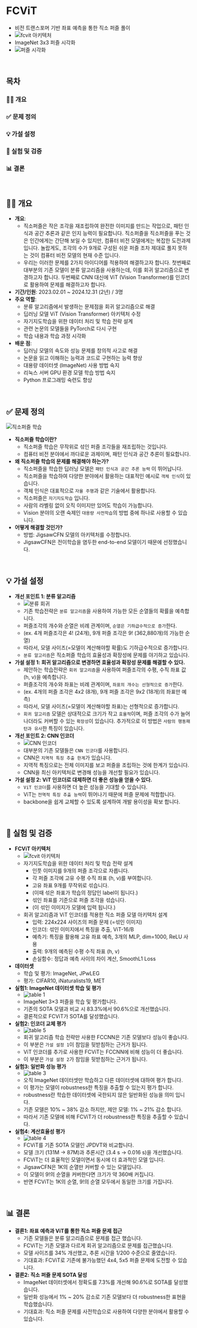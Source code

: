 # FCViT
* 비전 트랜스포머 기반 좌표 예측을 통한 직소 퍼즐 풀이
* ![fcvit 아키텍처](https://github.com/user-attachments/assets/87ac17a0-2590-4bdc-bb03-a8f1937add0c)
* ImageNet 3x3 퍼즐 시각화
* ![퍼즐 시각화](https://github.com/user-attachments/assets/8239f58b-772f-4676-8e77-c9fd514a82d9)
<br>
 
## 목차
### 👨‍🏫 개요
### ✅ 문제 정의
### 💡 가설 설정
### 🔬 실험 및 검증
### 📊 결론
<br>


## 👨‍🏫 개요
* __개요__: 
  * 직소퍼즐은 작은 조각을 재조립하여 완전한 이미지를 만드는 작업으로, 패턴 인식과 공간 추론과 같은 인지 능력이 필요합니다. 직소퍼즐을 직소퍼즐을 푸는 것은 인간에게는 간단해 보일 수 있지만, 컴퓨터 비전 모델에게는 복잡한 도전과제 입니다. 놀랍게도, 조각의 수가 9개로 구성된 쉬운 퍼즐 조차 제대로 풀지 못하는 것이 컴퓨터 비전 모델의 현재 수준 입니다. 
  * 우리는 이러한 문제를 2가지 아이디어를 적용하여 해결하고자 합니다. 첫번째로 대부분의 기존 모델이 분류 알고리즘을 사용하는데, 이를 회귀 알고리즘으로 변경하고자 합니다. 두번째로 CNN 대신에 ViT (Vision Transformer)를 인코더로 활용하여 문제를 해결하고자 합니다.
* __기간/인원__: 2023.02.01 ~ 2024.12.31 (2년) / 3명
* __주요 역할__: 
  * 분류 알고리즘에서 발생하는 문제점을 회귀 알고리즘으로 해결
  * 딥러닝 모델 ViT (Vision Transformer) 아키텍처 수정
  * 자기지도학습을 위한 데이터 처리 및 학습 전략 설계
  * 관련 논문의 모델들을 PyTorch로 다시 구현
  * 학습 내용과 학습 과정 시각화
* __배운 점__: 
  * 딥러닝 모델의 속도와 성능 문제를 창의적 사고로 해결
  * 논문을 읽고 이해하는 능력과 코드로 구현하는 능력 향상
  * 대용량 데이터셋 (ImageNet) 사용 방법 숙지
  * 리눅스 서버 GPU 환경 모델 학습 방법 숙지
  * Python 프로그래밍 숙련도 향상
<br>



## ✅ 문제 정의
![직소퍼즐 학습](https://github.com/user-attachments/assets/302663fc-07b0-438e-acb8-8791b5e00455)
* __직소퍼즐 학습이란?__
  * 직소퍼즐 학습은 무작위로 섞인 퍼즐 조각들을 재조립하는 것입니다.
  * 컴퓨터 비전 분야에서 까다로운 과제이며, 패턴 인식과 공간 추론이 필요합니다.
* __왜 직소퍼즐 학습의 문제를 해결해야 하는가?__
  * 직소퍼즐을 학습한 딥러닝 모델은 `패턴 인식과 공간 추론 능력` 이 뛰어납니다.
  * 직소퍼즐을 학습하여 다양한 분야에서 활용하는 대표적인 예시로 `객체 인식`이 있습니다.
  * 객체 인식은 대표적으로 `자율 주행`과 같은 기술에서 활용합니다.
  * 직소퍼즐은 `자기지도학습` 입니다.
  * 사람의 라벨링 없이 오직 이미지만 있어도 학습이 가능합니다.
  * Vision 분야의 오랜 숙제인 `대용량 사전학습`의 방법 중에 하나로 사용할 수 있습니다.
* __어떻게 해결할 것인가?__
  * 방법: JigsawCFN 모델의 아키텍처를 수정합니다.
  * JigsawCFN은 전이학습을 염두한 end-to-end 모델이기 때문에 선정했습니다.
<br>



## 💡 가설 설정
* __개선 포인트 1: 분류 알고리즘__
  * ![분류 회귀](https://github.com/user-attachments/assets/5aa8f5bf-67ae-4c64-86a0-53fbff89cc5a)
  * 기존 학습전략은 `분류 알고리즘`을 사용하여 가능한 모든 순열들의 확률을 예측합니다.
  * 퍼즐조각의 개수와 순열은 비례 관계이며, `순열은 기하급수적으로 증가`한다.
  * (ex. 4개 퍼즐조각은 4! (24개), 9개 퍼즐 조각은 9! (362,880개)의 가능한 순열)
  * 따라서, 모델 사이즈(=모델이 계산해야할 확률)도 기하급수적으로 증가합니다.
  * `분류 알고리즘`은 직소퍼즐 학습의 효율성과 확장성에 문제를 야기하고 있습니다.
* __가설 설정 1: 회귀 알고리즘으로 변경하면 효율성과 확장성 문제를 해결할 수 있다.__
  * 제안하는 학습전략은 `회귀 알고리즘`을 사용하여 퍼즐조각의 수평, 수직 좌표 값 (h, v)을 예측합니다.
  * 퍼즐조각의 개수와 좌표는 비례 관계이며, `좌표의 개수는 선형적으로 증가`한다.
  * (ex. 4개의 퍼즐 조각은 4x2 (8개), 9개 퍼즐 조각은 9x2 (18개)의 좌표만 예측)
  * 따라서, 모델 사이즈(=모델이 계산해야할 좌표)는 선형적으로 증가합니다.
  * `회귀 알고리즘` 모델은 상대적으로 크기가 작고 `효율적`이며, 퍼즐 조각의 수가 늘어나더라도 커버할 수 있는 `확장성`이 있습니다. 추가적으로 이 방법은 `사람의 행동패턴과 유사`한 특징이 있습니다.
* __개선 포인트 2: CNN 인코더__
  * ![CNN 인코더](https://github.com/user-attachments/assets/abcc7319-ff45-4d2f-82eb-9f6483bc4417)
  * 대부분의 기존 모델들은 `CNN 인코더`를 사용합니다.
  * CNN은 `지역적 특징 추출 한계`가 있습니다.
  * 지역적 특징으로는 전체 이미지를 보고 퍼즐을 조립하는 것에 한계가 있습니다.
  * CNN을 최신 아키텍처로 변경해 성능을 개선할 필요가 있습니다.
* __가설 설정 2: ViT 인코더로 대체하면 더 좋은 성능을 얻을 수 있다.__
  * `ViT 인코더`를 사용하면 더 높은 성능을 기대할 수 있습니다.
  * ViT는 `전역적 특징 추출 능력`이 뛰어나기 때문에 퍼즐 문제에 적합합니다.
  * backbone을 쉽게 교체할 수 있도록 설계하여 개발 용이성을 확보 합니다.
<br>



## 🔬 실험 및 검증
* __FCViT 아키텍처__
  * ![fcvit 아키텍처](https://github.com/user-attachments/assets/87ac17a0-2590-4bdc-bb03-a8f1937add0c)
  * 자기지도학습을 위한 데이터 처리 및 학습 전략 설계
    * 인풋 이미지를 9개의 퍼즐 조각으로 자릅니다.
    * 각 퍼즐 조각에 고유 수평 수직 좌표 (h, v)를 부여합니다.
    * 고유 좌표 9개를 무작위로 섞습니다.
    * (이때 섞은 좌표가 학습의 정답인 label이 됩니다.)
    * 섞인 좌표를 기준으로 퍼즐 조각을 섞습니다.
    * (이 섞인 이미지가 모델에 입력 됩니다.)
  * 회귀 알고리즘과 ViT 인코더를 적용한 직소 퍼즐 모델 아키텍처 설계
    * 입력: 224x224 사이즈의 퍼즐 문제 (=섞인 이미지)
    * 인코더: 섞인 이미지에서 특징을 추출, ViT-16/B
    * 예측기: 특징을 활용해 고유 좌표 예측, 3개의 MLP, dim=1000, ReLU 사용
    * 출력: 9개의 예측된 수평 수직 좌표 (h, v)
    * 손실함수: 정답과 예측 사이의 차이 계산, SmoothL1 Loss
* __데이터셋__
  * 학습 및 평가: ImageNet, JPwLEG
  * 평가: CIFAR10, iNaturalists19, MET
* __실험1: ImageNet 데이터셋 학습 및 평가__
  * ![table 1](https://github.com/user-attachments/assets/66ab979a-f70b-49d2-9737-1b25c7d5819c)
  * ImageNet 3×3 퍼즐을 학습 및 평가합니다.
  * 기존의 SOTA 모델과 비교 시 83.3%에서 90.6%으로 개선했습니다.
  * 결론적으로 FCViT가 SOTA를 달성했습니다. 
* __실험2: 인코더 교체 평가__
  * ![table 5](https://github.com/user-attachments/assets/1053cd56-45dc-4694-931e-ac48ea1c9969)
  * 회귀 알고리즘 학습 전략만 사용한 FCCNN은 기존 모델보다 성능이 좋습니다.
  * 이 부분은 `가설 설정 1`이 참임을 뒷받침하는 근거가 됩니다.
  * ViT 인코더를 추가로 사용한 FCViT는 FCCNN에 비해 성능이 더 좋습니다.
  * 이 부분은 `가설 설정 2`가 참임을 뒷받침하는 근거가 됩니다.
* __실험3: 일반화 성능 평가__
  * ![table 3](https://github.com/user-attachments/assets/83b24f71-4afd-458e-b91b-551aa35bc6e3)
  * 오직 ImageNet 데이터셋만 학습하고 다른 데이터셋에 대하여 평가 합니다.
  * 이 평가는 모델이 robustness한 특징을 추출할 수 있는지 평가 합니다.
  * robustness란 학습한 데이터셋에 국한되지 않은 일반화된 성능을 의미 입니다.
  * 기존 모델은 10% ~ 38% 감소 하지만, 제안 모델: 1% ~ 21% 감소 합니다.
  * 따라서 기존 모델에 비해 FCViT가 더 robustness한 특징을 추출할 수 있습니다.
* __실험4: 계산효율성 평가__
  * ![table 4](https://github.com/user-attachments/assets/c62c7b1e-239e-4350-860d-628eb3c6878a)
  * FCViT를 기존 SOTA 모델인 JPDVT와 비교합니다.
  * 모델 크기 (131M -> 87M)과 추론시간 (3.4 s -> 0.016 s)을 개선했습니다.
  * FCViT는 더 효율적인 모델이면서 동시에 더 효과적인 모델 입니다.
  * JigsawCFN은 1K의 순열만 커버할 수 있는 모델입니다.
  * 이 모델이 9!의 순열을 커버한다면 크기가 약 360배 커집니다.
  * 반면 FCViT는 1K의 순열, 9!의 순열 모두에서 동일한 크기를 가집니다.
<br>



## 📊 결론
* __결론1: 좌표 예측과 ViT를 통한 직소 퍼즐 문제 접근__
  * 기존 모델들은 분류 알고리즘으로 문제를 접근 했습니다.
  * FCViT는 기존 모델과 다르게 회귀 알고리즘으로 문제를 접근했습니다.
  * 모델 사이즈를 34% 개선했고, 추론 시간을 1/200 수준으로 줄였습니다.
  * 기대효과: FCViT로 기존에 불가능했던 4x4, 5x5 퍼즐 문제에 도전할 수 있습니다.
* __결론2: 직소 퍼즐 문제 SOTA 달성__
  * ImageNet 데이터셋에서 정확도를 7.3%를 개선해 90.6%로 SOTA를 달성했습니다.
  * 일반화 성능에서 1% ~ 20% 감소로 기존 모델보다 더 robustness한 표현을 학습했습니다.
  * 기대효과: 직소 퍼즐 문제를 사전학습으로 사용하여 다양한 분야에서 활용할 수 있습니다.
<br>
